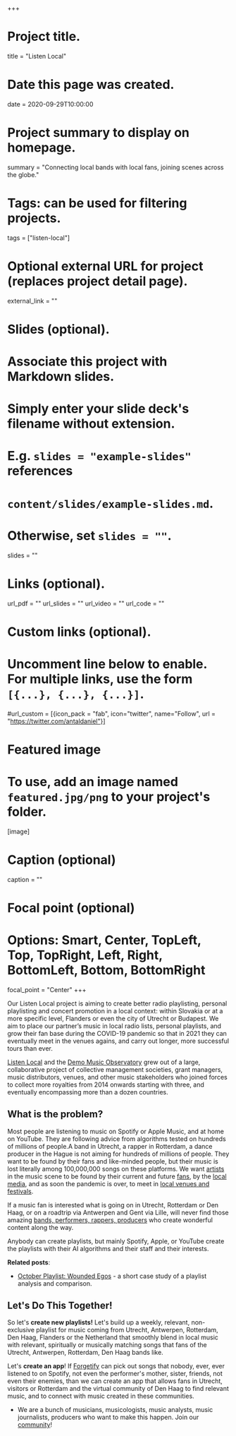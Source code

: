 +++
# Project title.
title = "Listen Local"

# Date this page was created.
date = 2020-09-29T10:00:00

# Project summary to display on homepage.
summary = "Connecting local bands with local fans, joining scenes across the globe."

# Tags: can be used for filtering projects.
tags = ["listen-local"]

# Optional external URL for project (replaces project detail page).
external_link = ""

# Slides (optional).
#   Associate this project with Markdown slides.
#   Simply enter your slide deck's filename without extension.
#   E.g. `slides = "example-slides"` references 
#   `content/slides/example-slides.md`.
#   Otherwise, set `slides = ""`.
slides = ""

# Links (optional).
url_pdf = ""
url_slides = ""
url_video = ""
url_code = ""

# Custom links (optional).
#   Uncomment line below to enable. For multiple links, use the form `[{...}, {...}, {...}]`.
#url_custom = [{icon_pack = "fab", icon="twitter", name="Follow", url = "https://twitter.com/antaldaniel"}]

# Featured image
# To use, add an image named `featured.jpg/png` to your project's folder. 
[image]
  # Caption (optional)
  caption = ""
  
  # Focal point (optional)
  # Options: Smart, Center, TopLeft, Top, TopRight, Left, Right, BottomLeft, Bottom, BottomRight
  focal_point = "Center"
+++


Our Listen Local project is aiming to create better radio playlisting, personal playlisting and concert promotion in a local context: within Slovakia or at a more specific level, Flanders or even the city of Utrecht or Budapest. We aim to place our partner’s music in local radio lists, personal playlists, and grow their fan base during the COVID-19 pandemic so that in 2021 they can eventually meet in the venues agains, and carry out longer, more successful tours than ever. 

[Listen Local](https://listenlocal.community/index.html) and the [Demo Music Observatory](https://music.dataobservatory.eu/) grew out of a large, collaborative project of collective management societies, grant managers, music distributors, venues, and other music stakeholders who joined forces to collect more royalties from 2014 onwards starting with three, and eventually encompassing more than a dozen countries.

## What is the problem?

Most people are listening to music on Spotify or Apple Music, and at home on YouTube.  They are following advice from algorithms tested on hundreds of millions of people.A band in Utrecht, a rapper in Rotterdam, a dance producer in the Hague is not aiming for hundreds of millions of people.  They want to be found by their fans and like-minded people, but their music is lost literally among 100,000,000 songs on these platforms. We want [artists](#artists) in the music scene to be found by their current and future [fans](#fans), by the [local media](https://listenlocal.community/localmedia.html), and as soon the pandemic is over, to meet in [local venues and festivals](https://listenlocal.community/venues.html).

If a music fan is interested what is going on in Utrecht, Rotterdam or Den Haag, or on a roadtrip via Antwerpen and Gent via Lille, will never find those amazing [bands, performers, rappers, producers](https://listenlocal.community/artists.html) who create wonderful content along the way.  

Anybody can create playlists, but mainly Spotify, Apple, or YouTube create the playlists with their AI algorithms and their staff and their interests.  

**Related posts**:

- [October Playlist: Wounded Egos](https://dataandlyrics.com/post/2020-10-18-october_playlist/) - a short case study of a playlist analysis and comparison.

## Let's Do This Together!

So let's **create new playlists!** Let's build up a weekly, relevant, non-exclusive playlist for music coming from Utrecht, Antwerpen, Rotterdam, Den Haag, Flanders or the Netherland that smoothly blend in local music with relevant, spiritually or musically matching songs that fans of the Utrecht, Antwerpen, Rotterdam, Den Haag bands like. 

Let's **create an app**!  If [Forgetify](https://forgotify.com/) can pick out songs that nobody, ever, ever listened to on Spotify, not even the performer's mother, sister, friends, not even their enemies, than we can create an app that allows fans in Utrecht, visitors or Rotterdam and the virtual community of Den Haag to find relevant music, and to connect with music created in these communities.

* We are a bunch of musicians, musicologists, music analysts, music journalists, producers who want to make this happen. Join our [community](https://music.dataobservatory.eu/partners.html)!